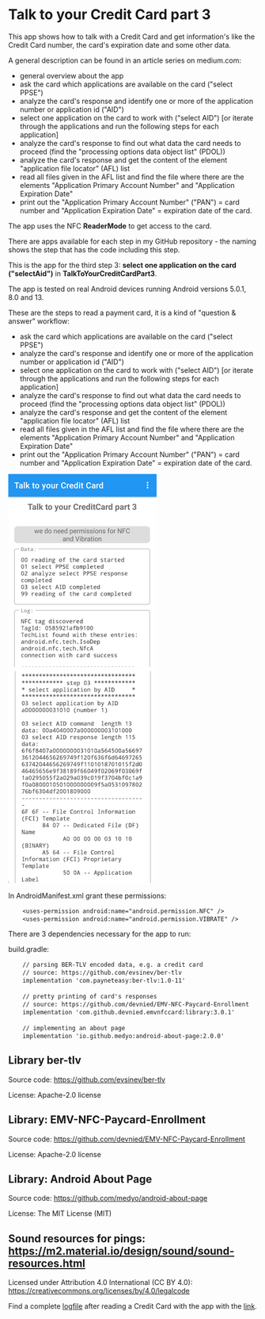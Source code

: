 # Talk to your Credit Card part 3

This app shows how to talk with a Credit Card and get information's like the Credit Card number, 
the card's expiration date and some other data.

A general description can be found in an article series on medium.com:

- general overview about the app
- ask the card which applications are available on the card ("select PPSE")
- analyze the card's response and identify one or more of the application number or application id ("AID")
- select one application on the card to work with ("select AID") [or iterate through the applications  and run the following steps for each application]
- analyze the card's response to find out what data the card needs to proceed (find the "processing options data object list" (PDOL))
- analyze the card's response and get the content of the element "application file locator" (AFL) list
- read all files given in the AFL list and find the file where there are the elements "Application Primary Account Number" and "Application Expiration Date"
- print out the "Application Primary Account Number" ("PAN") = card number and "Application Expiration Date" = expiration date of the card.

The app uses the NFC **ReaderMode** to get access to the card.

There are apps available for each step in my GitHub repository - the naming shows the step that has the code including this step.

This is the app for the third step 3: **select one application on the card ("selectAid")** in **TalkToYourCreditCardPart3**.

The app is tested on real Android devices running Android versions 5.0.1, 8.0 and 13.

These are the steps to read a payment card, it is a kind of "question & answer" workflow:
- ask the card which applications are available on the card ("select PPSE")
- analyze the card's response and identify one or more of the application number or application id ("AID")
- select one application on the card to work with ("select AID") [or iterate through the applications  and run the following steps for each application]
- analyze the card's response to find out what data the card needs to proceed (find the "processing options data object list" (PDOL))
- analyze the card's response and get the content of the element "application file locator" (AFL) list
- read all files given in the AFL list and find the file where there are the elements "Application Primary Account Number" and "Application Expiration Date"
- print out the "Application Primary Account Number" ("PAN") = card number and "Application Expiration Date" = expiration date of the card.

![step 2: after reading a Credit Card](docs/app03a.png?raw=true) ![step 2: after reading a Credit Card](docs/app03b.png?raw=true)

In AndroidManifest.xml grant these permissions:
```plaintext
    <uses-permission android:name="android.permission.NFC" />
    <uses-permission android:name="android.permission.VIBRATE" />
```

There are 3 dependencies necessary for the app to run:

build.gradle:
```plaintext
    // parsing BER-TLV encoded data, e.g. a credit card
    // source: https://github.com/evsinev/ber-tlv
    implementation 'com.payneteasy:ber-tlv:1.0-11'
    
    // pretty printing of card's responses
    // source: https://github.com/devnied/EMV-NFC-Paycard-Enrollment
    implementation 'com.github.devnied.emvnfccard:library:3.0.1'
    
    // implementing an about page
    implementation 'io.github.medyo:android-about-page:2.0.0'
```

## Library ber-tlv

Source code: https://github.com/evsinev/ber-tlv

License:  Apache-2.0 license

## Library: EMV-NFC-Paycard-Enrollment

Source code: https://github.com/devnied/EMV-NFC-Paycard-Enrollment

License: Apache-2.0 license

## Library: Android About Page

Source code: https://github.com/medyo/android-about-page

License: The MIT License (MIT)

## Sound resources for pings: https://m2.material.io/design/sound/sound-resources.html

Licensed under Attribution 4.0 International (CC BY 4.0): https://creativecommons.org/licenses/by/4.0/legalcode

Find a complete [logfile](logfile.md) after reading a Credit Card with the app with the [link](logfile.md).

